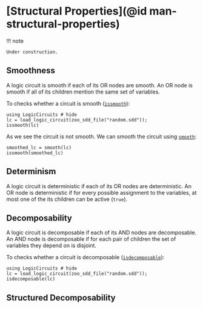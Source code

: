 # [Structural Properties](@id man-structural-properties)

!!! note

    Under construction.


## Smoothness

A logic circuit is smooth if each of its OR nodes are smooth.  An OR node is smooth if all of its children mention the same set of variables. 

To checks whether a circuit is smooth ([`issmooth`](@ref)):

```@example smooth
using LogicCircuits # hide
lc = load_logic_circuit(zoo_sdd_file("random.sdd"));
issmooth(lc)
```

As we see the circuit is not smooth. We can smooth the circuit using [`smooth`](@ref):

```@example smooth
smoothed_lc = smooth(lc)
issmooth(smoothed_lc)
```


## Determinism

A logic circuit is deterministic if each of its OR nodes are deterministic.
An OR node is deterministic if for every possible assignment to the variables, at most one of the its children can be active (`true`).

## Decomposability

A logic circuit is decomposable if each of its AND nodes are decomposable. 
An AND node is decomposable if for each pair of children the set of variables they depend on is disjoint.


To checks whether a circuit is decomposable ([`isdecomposable`](@ref)):

```@example
using LogicCircuits # hide
lc = load_logic_circuit(zoo_sdd_file("random.sdd"));
isdecomposable(lc)
```


## Structured Decomposability





